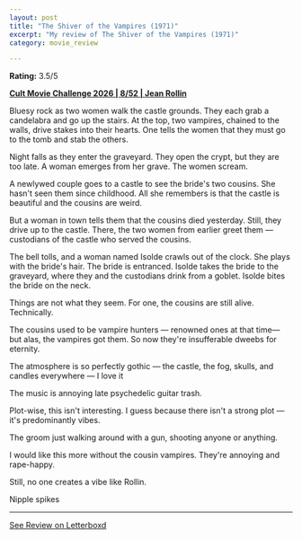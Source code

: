 ```yaml
---
layout: post
title: "The Shiver of the Vampires (1971)"
excerpt: "My review of The Shiver of the Vampires (1971)"
category: movie_review

---
```


**Rating:** 3.5/5

<b><a href="https://boxd.it/q7ygw/detail" title="Cult Movie Challenge 2026 | 8/52 | Jean Rollin">Cult Movie Challenge 2026 | 8/52 | Jean Rollin</a></b>

Bluesy rock as two women walk the castle grounds. They each grab a candelabra and go up the stairs. At the top, two vampires, chained to the walls, drive stakes into their hearts. One tells the women that they must go to the tomb and stab the others.

Night falls as they enter the graveyard. They open the crypt, but they are too late. A woman emerges from her grave. The women scream.

A newlywed couple goes to a castle to see the bride's two cousins. She hasn't seen them since childhood. All she remembers is that the castle is beautiful and the cousins are weird.

But a woman in town tells them that the cousins died yesterday. Still, they drive up to the castle. There, the two women from earlier greet them — custodians of the castle who served the cousins.

The bell tolls, and a woman named Isolde crawls out of the clock. She plays with the bride's hair. The bride is entranced. Isolde takes the bride to the graveyard, where they and the custodians drink from a goblet. Isolde bites the bride on the neck.

Things are not what they seem. For one, the cousins are still alive. Technically.

The cousins used to be vampire hunters — renowned ones at that time— but alas, the vampires got them. So now they're insufferable dweebs for eternity.

The atmosphere is so perfectly gothic — the castle, the fog, skulls, and candles everywhere — I love it

The music is annoying late psychedelic guitar trash.

Plot-wise, this isn't interesting. I guess because there isn't a strong plot — it's predominantly vibes.

The groom just walking around with a gun, shooting anyone or anything.

I would like this more without the cousin vampires. They're annoying and rape-happy.

Still, no one creates a vibe like Rollin.

Nipple spikes

<hr>

[See Review on Letterboxd](https://boxd.it/5B5WQH)
